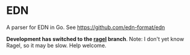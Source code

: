 # EDN

A parser for EDN in Go. See https://github.com/edn-format/edn

**Development has switched to the [ragel](https://github.com/bjeanes/go-edn/tree/ragel) branch**. 
Note: I don't yet know Ragel, so it may be slow. Help welcome.
